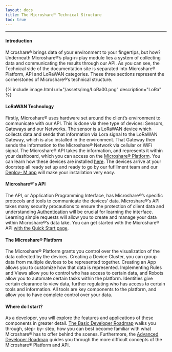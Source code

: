 ```yaml
---
layout: docs
title: The Microshare™ Technical Structure
toc: true
---
```





---------------------------------------
#### Introduction

Microshare® brings data of your environment to your fingertips, but how? Underneath Microshare®’s plug-n-play module lies a system of collecting data and communicating the results through our API. As you can see, the Technical side of the documentation site is separated into Microshare® Platform, API and LoRaWAN categories. These three sections represent the cornerstones of Microshare®’s technical structure. 


{% include image.html url="/assets/img/LoRa00.png" description="LoRa" %}

#### LoRaWAN Technology

Firstly, Microshare® uses hardware set around the client’s environment to communicate with our API. This is done via three type of devices: Sensors, Gateways and our Networks. The sensor is a LoRaWAN device which collects data and sends that information via Lora signal to the LoRaWAN Gateway, which is also installed in the environment. That Gateway then sends the information to the Microshare® Network via cellular or WiFi signal. The Microshare® API takes the information, and represents it within your dashboard, which you can access on the [Microshare® Platform](https://app.microshare.io/). You can learn how these devices are installed [here](/docs/2/installer/quick-start/overview/). The devices arrive at your doorstep all ready set up and ready to go by our fufillment team and our [Deploy- M app](/docs/2/installer/deploy-m/download-the-app/) will make your installation very easy. 

#### Microshare®'s API

The API, or Application Programming Interface, has Microshare®’s specific protocols and tools to communicate the devices' data. Microshare®’s API takes many security procautions to ensure the protection of client data and understanding [Authentication](/docs/2/technical/api/authentication/) will be crucial for learning the interface. Learning simple requests will allow you to create and manage your data within Microshare®’s data lake. You can get started with the Microshare® API [with the Quick Start page](/docs/2/technical/api/quick-start/).

#### The Microshare® Platform

The Microshare® Platform grants you control over the visualization of the data collected by the devices. Creating a Device Cluster, you can group data from multiple devices to be represented together. Creating an App allows you to customize how that data is represented. Implementing Rules and Views allow you to control who has access to certain data, and Robots allow you to automate certain tasks within the platform. Identities give certain clearance to view data, further regulating who has access to certain tools and information. All tools are key components to the platform, and allow you to have complete control over your data. 

#### Where do I start? 

As a developer, you will explore the features and applications of these components in greater detail. [The Basic Developer Roadmap](/docs/2/technical/quick-start/basic-dev-roadmap/) walks you through, step- by- step, how you can best become familiar with what Microshare® has to offer behind the scenes. Furthermore, the [Advanced Developer Roadmap](/docs/2/technical/quick-start/advanced-dev-roadmap/) guides you through the more difficult concepts of the Microshare® Platform and API. 
